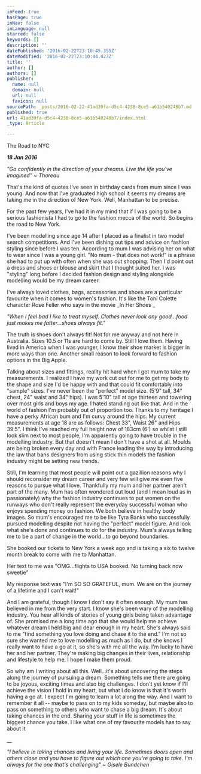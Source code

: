 ```yaml
---
inFeed: true
hasPage: true
inNav: false
inLanguage: null
starred: false
keywords: []
description: ''
datePublished: '2016-02-22T23:10:45.355Z'
dateModified: '2016-02-22T23:10:44.423Z'
title: ''
author: []
authors: []
publisher:
  name: null
  domain: null
  url: null
  favicon: null
sourcePath: _posts/2016-02-22-41ad39fa-d5c4-4238-8ce5-a61b540248b7.md
published: true
url: 41ad39fa-d5c4-4238-8ce5-a61b540248b7/index.html
_type: Article

---
```

The Road to NYC

**_18 Jan 2016_**

_"Go confidently in the
direction of your dreams. Live the life you've imagined" ~ Thoreau_

That's the kind of quotes I've seen in birthday cards from
mum since I was young. And now that I've graduated high school it seems my
dreams are taking me in the direction of New York. Well, Manhattan to be
precise. 

For the past few years, I've had it in my mind that if I was
going to be a serious fashionista I had to go to the fashion mecca of the world.
So begins the road to New York.

I've been modelling since age 14 after I placed as a
finalist in two model search competitions. And I've been dishing out tips and
advice on fashion styling since before I was ten. According to mum I was
advising her on what to wear since I was a young girl. "No mum - that does not
work!" is a phrase she had to put up with often when she was out shopping. Then
I'd point out a dress and shoes or blouse and skirt that I thought suited her. I
was "styling" long before I decided fashion design and styling alongside
modelling would be my dream career. 

I've always loved
clothes, bags, accessories and shoes are a particular favourite when it comes
to women's fashion. It's like the Toni Colette character Rose Feller who says in
the movie _In Her Shoes _

_"When I feel bad I
like to treat myself. Clothes never look any good...food just makes me
fatter...shoes always fit."_

The truth is shoes don't always fit! Not for me anyway and
not here in Australia. Sizes 10.5 or 11s are hard to come by. Still I love them.
Having lived in America when I was younger, I know their shoe market is bigger
in more ways than one. Another small reason to look forward to fashion options
in the Big Apple. 

Talking about sizes and fittings, reality hit hard when I
got mum to take my measurements. I realized I have my work cut out for me to
get my body to the shape and size I'd be happy with and that could fit comfortably
into "sample" sizes. I've never been the "perfect" model size. (5'9" tall, 34"
chest, 24" waist and 34" hips). I was 5'10" tall at age thirteen and towering
over most girls and boys my age. I hated standing out like that. And in the
world of fashion I'm probably out of proportion too. Thanks to my heritage I
have a perky African bum and I'm curvy around the hips. My current measurements
at age 18 are as follows: Chest 33", Waist 26" and Hips 39.5". I think I've
reached my full height now of 183cm (6') so whilst I still look slim next to
most people, I'm apparently going to have trouble in the modelling industry. But
that doesn't mean I don't have a shot at all. Moulds are being broken every day
and with France leading the way by introducing the law that bans designers from
using stick thin models the fashion industry might be setting new trends. 

Still, I'm learning that most people will point out a
gazillion reasons why I should reconsider my dream career and very few will
give me even five reasons to pursue what I love. Thankfully my mum and her
partner aren't part of the many. Mum has often wondered out loud (and I mean
loud as in passionately) why the fashion industry continues to put women on the
runways who don't really represent the everyday successful woman who enjoys
spending money on fashion. We both believe in healthy body images. So mum's
encouraged me to be like Tyra Banks who successfully pursued modelling despite
not having the "perfect" model figure. And look what she's done and continues
to do for the industry. Mum's always telling me to be a part of change in the
world...to go beyond boundaries. 

She booked our tickets to New York a week ago and is taking
a six to twelve month break to come with me to Manhattan. 

Her text to me was "OMG...flights to USA booked. No turning
back now sweetie"

My response text was "I'm SO SO GRATEFUL, mum. We are on the
journey of a lifetime and I can't wait!"

And I am grateful, though I know I don't say it often
enough. My mum has believed in me from the very start. I know she's been wary
of the modelling industry. You hear all kinds of stories of young girls being
taken advantage of. She promised me a long time ago that she would help me
achieve whatever dream I held big and dear enough in my heart. She's always said
to me "find something you love doing and chase it to the end." I'm not so sure
she wanted me to love modelling as much as I do, but she knows I really want to
have a go at it, so she's with me all the way. I'm lucky to have her and her
partner. They're making big changes in their lives, relationship and lifestyle
to help me. I hope I make them proud.

So why am I writing about all this. Well...it's about
uncovering the steps along the journey of pursuing a dream. Something tells me
there are going to be joyous, exciting times and also big challenges. I don't
yet know if I'll achieve the vision I hold in my heart, but what I do know is
that it's worth having a go at. I expect I'm going to learn a lot along the
way. And I want to remember it all -- maybe to pass on to my kids someday, but
maybe also to pass on something to others who want to chase a big dream. It's
about taking chances in the end. Sharing your stuff in life is sometimes the
biggest chance you take. I like what one of my favourite models has to say
about it

__

_"I believe in taking chances and
living your life. Sometimes doors open and others close and you have to figure
out which one you're going to take. I'm always for the one that's challenging"
~ Gisele Bundchen_